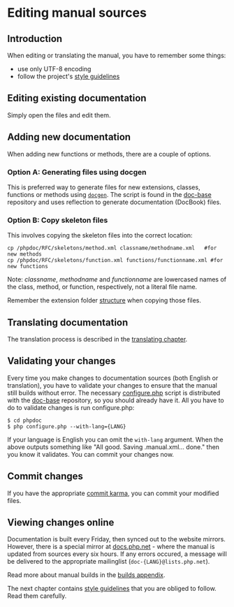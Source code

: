 # Editing manual sources

## Introduction
When editing or translating the manual, you have to remember some things:
- use only UTF-8 encoding
- follow the project's [style guidelines](style.md)

## Editing existing documentation
Simply open the files and edit them.

## Adding new documentation
When adding new functions or methods, there are a couple of options.

### Option A: Generating files using docgen
This is preferred way to generate files for new extensions, classes, functions
or methods using [`docgen`][docgen]. The script is found in the [doc-base][doc-base]
repository and uses reflection to generate documentation (DocBook) files.

### Option B: Copy skeleton files
This involves copying the skeleton files into the correct location:
```
cp /phpdoc/RFC/skeletons/method.xml classname/methodname.xml   #for new methods
cp /phpdoc/RFC/skeletons/function.xml functions/functionname.xml #for new functions
```

Note: *classname*, *methodname* and *functionname* are lowercased names of the
class, method, or function, respectively, not a literal file name.

Remember the extension folder [structure](structure.md) when copying those files.

## Translating documentation
The translation process is described in the [translating chapter](translating.md).

## Validating your changes
Every time you make changes to documentation sources (both English or translation),
you have to validate your changes to ensure that the manual still builds without error.
The necessary [configure.php][configure.php] script is distributed with the
[doc-base][doc-base] repository, so you should already have it. All you have
to do to validate changes is run configure.php:
```
$ cd phpdoc
$ php configure.php --with-lang={LANG}
```
If your language is English you can omit the `with-lang` argument. When the above
outputs something like "All good. Saving .manual.xml… done." then you know it validates.
You can commit your changes now.

## Commit changes
If you have the appropriate [commit karma][karma], you can commit your modified files.

## Viewing changes online
Documentation is built every Friday, then synced out to the website mirrors. However,
there is a special mirror at [docs.php.net][docs] - where the manual is updated
from sources every six hours. If any errors occured, a message will be delivered
to the appropriate mailinglist (`doc-{LANG}@lists.php.net`).

Read more about manual builds in the [builds appendix](builds.md).

The next chapter contains [style guidelines](style.md) that you are obliged to
follow. Read them carefully.

[docgen]: http://svn.php.net/viewvc/phpdoc/doc-base/trunk/scripts/docgen/
[doc-base]: http://svn.php.net/viewvc/phpdoc/doc-base/
[configure.php]: http://svn.php.net/viewvc/phpdoc/doc-base/trunk/configure.php?view=markup
[karma]: http://svn.php.net/viewvc/SVNROOT/global_avail?view=markup
[docs]: http://docs.php.net/
